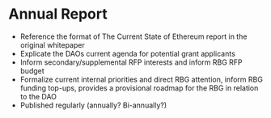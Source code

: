 # Annual Report

* Reference the format of The Current State of Ethereum report in the original whitepaper
* Explicate the DAOs current agenda for potential grant applicants
* Inform secondary/supplemental RFP interests and inform RBG RFP budget
* Formalize current internal priorities and direct RBG attention, inform RBG funding top-ups, provides a provisional roadmap for the RBG in relation to the DAO
* Published regularly (annually? Bi-annually?)
